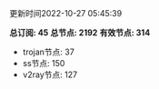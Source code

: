 更新时间2022-10-27 05:45:39

**总订阅: 45**
**总节点: 2192**
**有效节点: 314**
- trojan节点: 37
- ss节点: 150
- v2ray节点: 127
